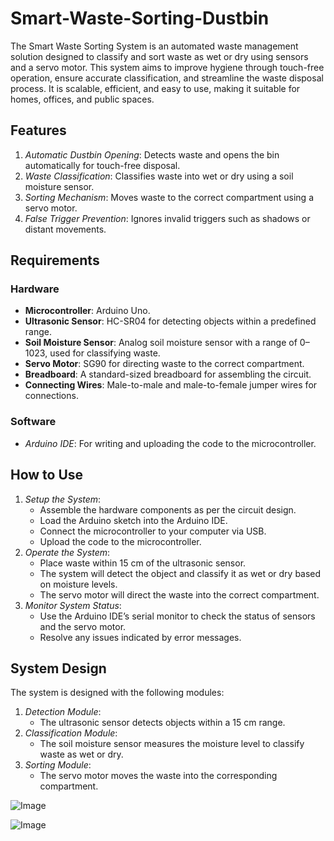 # Smart-Waste-Sorting-Dustbin
The Smart Waste Sorting System is an automated waste management solution designed to classify and sort waste as wet or dry using sensors and a servo motor. This system aims to improve hygiene through touch-free operation, ensure accurate classification, and streamline the waste disposal process. It is scalable, efficient, and easy to use, making it suitable for homes, offices, and public spaces.

## Features
1. *Automatic Dustbin Opening*: Detects waste and opens the bin automatically for touch-free disposal.
2. *Waste Classification*: Classifies waste into wet or dry using a soil moisture sensor.
3. *Sorting Mechanism*: Moves waste to the correct compartment using a servo motor.
4. *False Trigger Prevention*: Ignores invalid triggers such as shadows or distant movements.


## Requirements

### **Hardware**
- **Microcontroller**: Arduino Uno.
- **Ultrasonic Sensor**: HC-SR04 for detecting objects within a predefined range.
- **Soil Moisture Sensor**: Analog soil moisture sensor with a range of 0–1023, used for classifying waste.
- **Servo Motor**: SG90 for directing waste to the correct compartment.
- **Breadboard**: A standard-sized breadboard for assembling the circuit.
- **Connecting Wires**: Male-to-male and male-to-female jumper wires for connections.

### Software
- *Arduino IDE*: For writing and uploading the code to the microcontroller.

## How to Use
1. *Setup the System*:
   - Assemble the hardware components as per the circuit design.
   - Load the Arduino sketch into the Arduino IDE.
   - Connect the microcontroller to your computer via USB.
   - Upload the code to the microcontroller.
2. *Operate the System*:
   - Place waste within 15 cm of the ultrasonic sensor.
   - The system will detect the object and classify it as wet or dry based on moisture levels.
   - The servo motor will direct the waste into the correct compartment.
3. *Monitor System Status*:
   - Use the Arduino IDE’s serial monitor to check the status of sensors and the servo motor.
   - Resolve any issues indicated by error messages.

## System Design

The system is designed with the following modules:
1. *Detection Module*:
   - The ultrasonic sensor detects objects within a 15 cm range.
2. *Classification Module*:
   - The soil moisture sensor measures the moisture level to classify waste as wet or dry.
3. *Sorting Module*:
   - The servo motor moves the waste into the corresponding compartment.


![Image](https://github.com/user-attachments/assets/e9a84d15-1ec0-4f74-8e6a-81848ff82b97)

![Image](https://github.com/user-attachments/assets/d4b94c1c-b84c-494b-aa76-26753d499f54)
